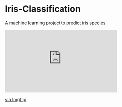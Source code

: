 # Iris-Classification
A machine learning project to predict iris species

<div style="width:360px;max-width:100%;"><div style="height:0;padding-bottom:56.11%;position:relative;"><iframe width="360" height="202" style="position:absolute;top:0;left:0;width:100%;height:100%;" frameBorder="0" src="https://imgflip.com/embed/45p2yo"></iframe></div><p><a href="https://imgflip.com/gif/45p2yo">via Imgflip</a></p></div>
